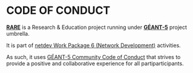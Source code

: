 # **CODE OF CONDUCT**

[**RARE**](https://wiki.geant.org/display/RARE/Home) is a Research & Education project running under [**GÉANT-5**](https://geant.org/projects/) project umbrella.  

It is part of [netdev Work Package 6 (Network Development)](https://wiki.geant.org/display/NETDEV/NETDEV+Home) activities.  

As such, it uses [GÉANT-5 Community Code of Conduct](https://resources.geant.org/code-of-conduct/) that strives to provide a positive and collaborative experience for all partiparticipants.  


